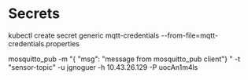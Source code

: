 # Secrets

kubectl create secret generic mqtt-credentials --from-file=mqtt-credentials.properties



mosquitto_pub -m "{ "msg": "message from mosquitto_pub client"} " -t "sensor-topic" -u jgnoguer -h 10.43.26.129 -P uocAn1m4ls
